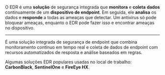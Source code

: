 
O EDR é uma **solução** de segurança integrada que **monitora** e **coleta** **dados** continuamente de um **dispositivo de endpoint**. Em seguida, ele **analisa** os dados e **responde** a todas as ameaças que detectar. Um antivírus só pode bloquear ameaças, enquanto o EDR pode fazer isso e encontrar ameaças no dispositivo.

----

É uma solução integrada de segurança de endpoint que combina monitoramento contínuo em tempo real e coleta de dados de endpoint com recursos automatizados de resposta e análise baseados em regras.

Algumas soluções EDR populares usadas no local de trabalho: **CarbonBlack**, **SentinelOne** e **FireEye HX**.
